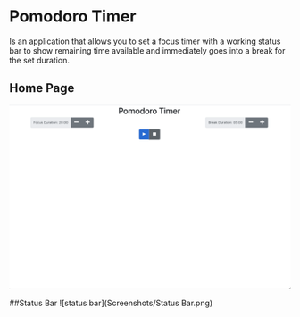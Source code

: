 # Pomodoro Timer
Is an application that allows you to set a focus timer with a working status bar to show remaining time available and immediately goes into a break for the set duration.

## Home Page
![home page](Screenshots/Home.png)

##Status Bar
![status bar](Screenshots/Status Bar.png)
